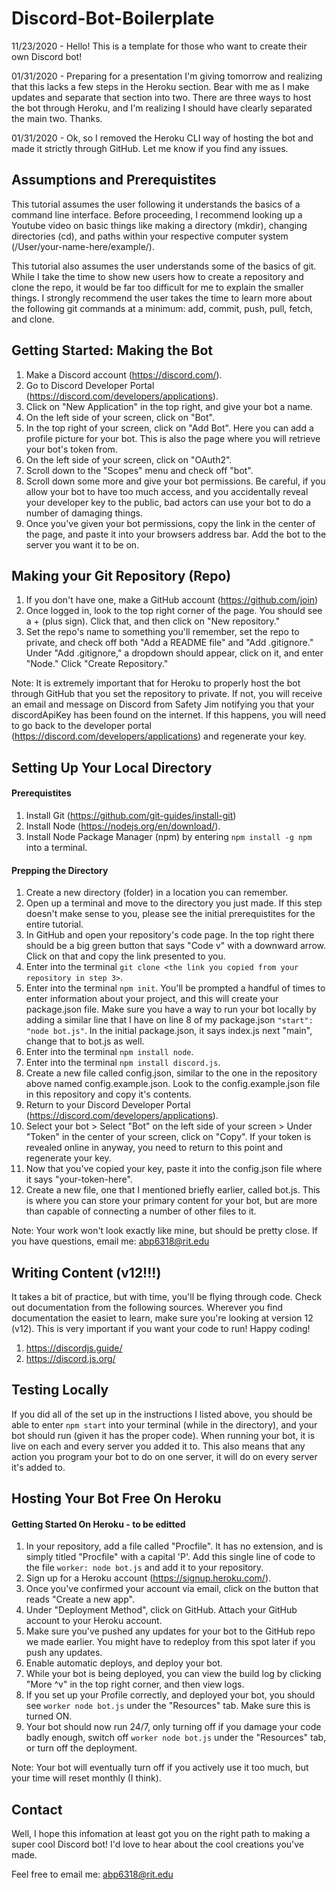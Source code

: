 # Discord-Bot-Boilerplate

11/23/2020 - Hello! This is a template for those who want to create their own Discord bot!

01/31/2020 - Preparing for a presentation I'm giving tomorrow and realizing that this lacks a few steps in the Heroku section. Bear with me as I make updates and separate that section into two. There are three ways to host the bot through Heroku, and I'm realizing I should have clearly separated the main two. Thanks.

01/31/2020 - Ok, so I removed the Heroku CLI way of hosting the bot and made it strictly through GitHub. Let me know if you find any issues.

## Assumptions and Prerequistites

This tutorial assumes the user following it understands the basics of a command line interface. Before proceeding, I recommend looking up a Youtube video on basic things like making a directory (mkdir), changing directories (cd), and paths within your respective computer system (/User/your-name-here/example/). 

This tutorial also assumes the user understands some of the basics of git. While I take the time to show new users how to create a repository and clone the repo, it would be far too difficult for me to explain the smaller things. I strongly recommend the user takes the time to learn more about the following git commands at a minimum: add, commit, push, pull, fetch, and clone.

## Getting Started: Making the Bot

1. Make a Discord account (https://discord.com/).
2. Go to Discord Developer Portal (https://discord.com/developers/applications).
3. Click on "New Application" in the top right, and give your bot a name.
4. On the left side of your screen, click on "Bot".
5. In the top right of your screen, click on "Add Bot". Here you can add a profile picture for your bot. This is also the page where you will retrieve your bot's token from.
6. On the left side of your screen, click on "OAuth2".
7. Scroll down to the "Scopes" menu and check off "bot". 
8. Scroll down some more and give your bot permissions. Be careful, if you allow your bot to have too much access, and you accidentally reveal your developer key to the public, bad actors can use your bot to do a number of damaging things.
9. Once you've given your bot permissions, copy the link in the center of the page, and paste it into your browsers address bar. Add the bot to the server you want it to be on.

## Making your Git Repository (Repo)

1. If you don't have one, make a GitHub account (https://github.com/join)
2. Once logged in, look to the top right corner of the page. You should see a + (plus sign). Click that, and then click on "New repository."
3. Set the repo's name to something you'll remember, set the repo to private, and check off both "Add a README file" and "Add .gitignore." Under "Add .gitignore," a dropdown should appear, click on it, and enter "Node." Click "Create Repository."

Note: It is extremely important that for Heroku to properly host the bot through GitHub that you set the repository to private. If not, you will receive an email and message on Discord from Safety Jim notifying you that your discordApiKey has been found on the internet. If this happens, you will need to go back to the developer portal (https://discord.com/developers/applications) and regenerate your key.

## Setting Up Your Local Directory

#### Prerequistites

1. Install Git (https://github.com/git-guides/install-git)
2. Install Node (https://nodejs.org/en/download/).
3. Install Node Package Manager (npm) by entering ```npm install -g npm``` into a terminal.

#### Prepping the Directory

1. Create a new directory (folder) in a location you can remember.
2. Open up a terminal and move to the directory you just made. If this step doesn't make sense to you, please see the initial prerequistites for the entire tutorial.
3. In GitHub and open your repository's code page. In the top right there should be a big green button that says "Code v" with a downward arrow. Click on that and copy the link presented to you.
4. Enter into the terminal ```git clone <the link you copied from your repository in step 3>```.
5. Enter into the terminal ```npm init```. You'll be prompted a handful of times to enter information about your project, and this will create your package.json file. Make sure you have a way to run your bot locally by adding a similar line that I have on line 8 of my package.json ```"start": "node bot.js"```. In the initial package.json, it says index.js next "main", change that to bot.js as well.
6. Enter into the terminal ```npm install node```.
7. Enter into the terminal ```npm install discord.js```.
8. Create a new file called config.json, similar to the one in the repository above named config.example.json. Look to the config.example.json file in this repository and copy it's contents.
9. Return to your Discord Developer Portal (https://discord.com/developers/applications).
10. Select your bot > Select "Bot" on the left side of your screen > Under "Token" in the center of your screen, click on "Copy". If your token is revealed online in anyway, you need to return to this point and regenerate your key.
11. Now that you've copied your key, paste it into the config.json file where it says "your-token-here".
12. Create a new file, one that I mentioned briefly earlier, called bot.js. This is where you can store your primary content for your bot, but are more than capable of connecting a number of other files to it.

Note: Your work won't look exactly like mine, but should be pretty close. If you have questions, email me: abp6318@rit.edu

## Writing Content (v12!!!)

It takes a bit of practice, but with time, you'll be flying through code. Check out documentation from the following sources. Wherever you find documentation the easiet to learn, make sure you're looking at version 12 (v12). This is very important if you want your code to run! Happy coding!

1. https://discordjs.guide/
2. https://discord.js.org/

## Testing Locally

If you did all of the set up in the instructions I listed above, you should be able to enter ```npm start``` into your terminal (while in the directory), and your bot should run (given it has the proper code). When running your bot, it is live on each and every server you added it to. This also means that any action you program your bot to do on one server, it will do on every server it's added to.

## Hosting Your Bot Free On Heroku

#### Getting Started On Heroku - to be editted

1. In your repository, add a file called "Procfile". It has no extension, and is simply titled "Procfile" with a capital 'P'. Add this single line of code to the file ```worker: node bot.js``` and add it to your repository.
2. Sign up for a Heroku account (https://signup.heroku.com/).
3. Once you've confirmed your account via email, click on the button that reads "Create a new app".
4. Under "Deployment Method", click on GitHub. Attach your GitHub account to your Heroku account. 
5. Make sure you've pushed any updates for your bot to the GitHub repo we made earlier. You might have to redeploy from this spot later if you push any updates.
6. Enable automatic deploys, and deploy your bot.
7. While your bot is being deployed, you can view the build log by clicking "More ^v" in the top right corner, and then view logs.
8. If you set up your Profile correctly, and deployed your bot, you should see ```worker node bot.js``` under the "Resources" tab. Make sure this is turned ON.
9. Your bot should now run 24/7, only turning off if you damage your code badly enough, switch off ```worker node bot.js``` under the "Resources" tab, or turn off the deployment.

Note: Your bot will eventually turn off if you actively use it too much, but your time will reset monthly (I think).

## Contact

Well, I hope this infomation at least got you on the right path to making a super cool Discord bot! I'd love to hear about the cool creations you've made.

Feel free to email me: abp6318@rit.edu
